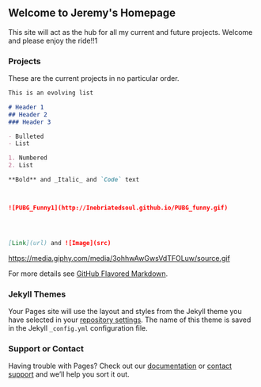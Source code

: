 ## Welcome to Jeremy's Homepage

This site will act as the hub for all my current and future projects. Welcome and please enjoy the ride!!1

### Projects

These are the current projects in no particular order.

```markdown
This is an evolving list

# Header 1
## Header 2
### Header 3

- Bulleted
- List

1. Numbered
2. List

**Bold** and _Italic_ and `Code` text



![PUBG_Funny1](http://Inebriatedsoul.github.io/PUBG_funny.gif)




[Link](url) and ![Image](src)
```

https://media.giphy.com/media/3ohhwAwGwsVdTFOLuw/source.gif




For more details see [GitHub Flavored Markdown](https://guides.github.com/features/mastering-markdown/).

### Jekyll Themes

Your Pages site will use the layout and styles from the Jekyll theme you have selected in your [repository settings](https://github.com/Inebriatedsoul/Inebriatedsoul.github.io/settings). The name of this theme is saved in the Jekyll `_config.yml` configuration file.

### Support or Contact

Having trouble with Pages? Check out our [documentation](https://help.github.com/categories/github-pages-basics/) or [contact support](https://github.com/contact) and we’ll help you sort it out.
